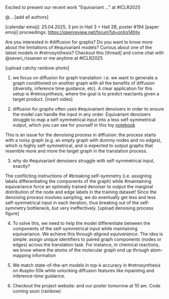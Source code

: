 Excited to present our recent work "Equivariant ..." at #ICLR2025

@....[add all authors]

[calendar emoji]: 25.04.2025, 3 pm in Hall 3 + Hall 2B, poster #194
[paper emoji] proceedings: https://openreview.net/forum?id=onIro14tHv

Are you interested in #diffusion for graphs? Do you want to know more about the limitations of #equivariant models? Curious about one of the latest models in #retrosynthesis? Checkout this [thread] and come chat with 
@severi_rissanen or me anytime at #ICLR2025

[upload catchy rainbow photo]

1. we focus on diffusion for graph translation: i.e. we want to generate a graph conditioned on another graph 
with all the benefits of diffusion (diversity, inference time guidance, etc). A clear application for this setup is #retrosynthesis, where the goal is to predict reactants given a target product. 
[insert video]

2. diffusion for graphs often uses #equivariant denoisers in order to ensure the model can handle the input in any order. Equivariant denoisers struggle to map a self-symmetrical input into a less self-symmetrical output, which you can see for yourself in this toy [notebook](https://github.com/Aalto-QuML/DiffAlign/blob/gh-pages/notebooks/translate_selfsymmetrical_molecules.ipynb)

This is an issue for the denoising process in diffusion: the process starts with a noisy graph (e.g. an empty graph with dummy nodes and no edges), which is highly self-symmetrical, and is expected to output graphs that resemble more and more the target graph in the translation process.

3. why do #equivariant denoisers struggle with self-symmetrical input, exactly? 

The conflicting instructions of #breaking self-symmetry (i.e. assigning labels differentiating the components of the graph) while #maintaining equivariance force an optimally trained denoiser to output the marginal distribution of the node and edge labels in the training dataset! Since the denoising process involves sampling, we do eventually get less and less self-symmetrical input in each iteration, thus breaking out of the self-symmetry bottleneck, but very ineffectively. 
[upload denoising process figure]

4. To solve this, we need to help the model differentiate between the components of the self-symmetrical input while maintaining equivariance. We achieve this through *aligned equivariance*. The idea is simple: assign unique identifiers to paired graph components (nodes or edges) across the translation task. For instance, in chemical reactions, we know where the atoms of the molecular graph end up through atom-mapping information 


5. We match state-of-the-art models in top-k accuracy in #retrosynthesis on #uspto-50k while unlocking diffusion features like inpainting and inference-time guidance.


6. Checkout the project website: and our poster tomorrow at 10 am. Code coming soon (rainbow)